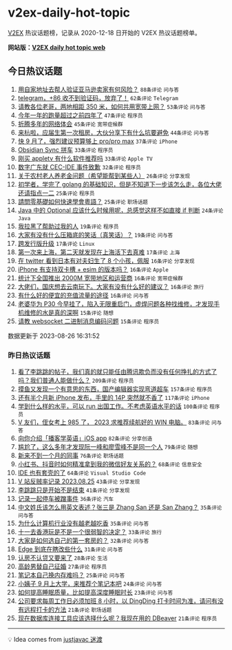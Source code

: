 # v2ex-daily-hot-topic

[V2EX](https://www.v2ex.com/) 热议话题榜，记录从 2020-12-18 日开始的 V2EX 热议话题榜单。

**网站版：[V2EX daily hot topic web](https://boojack.github.io/v2ex-daily-hot-topic-web/)**

## 今日热议话题

<!-- TODAY BEGIN -->

1. [用自家地址去帮人验证亚马逊卖家有何风险？](https://www.v2ex.com/t/968404) `88条评论` `问与答`
1. [telegram，+86 收不到验证码，放弃了！](https://www.v2ex.com/t/968408) `62条评论` `Telegram`
1. [请教各位老哥，两地相距 350 米，如何共用宽带上网？](https://www.v2ex.com/t/968482) `53条评论` `问与答`
1. [今年一年的跑量超过之前四年了](https://www.v2ex.com/t/968406) `47条评论` `程序员`
1. [折腾多年的网络体会](https://www.v2ex.com/t/968451) `45条评论` `宽带症候群`
1. [来杭啦，应届生第一次租房，大伙分享下有什么坑要避免](https://www.v2ex.com/t/968445) `44条评论` `问与答`
1. [快 9 月了，强烈建议预算够上 pro/pro max](https://www.v2ex.com/t/968437) `37条评论` `iPhone`
1. [Obsidian Sync 拼车](https://www.v2ex.com/t/968424) `33条评论` `程序员`
1. [刚买 appletv 有什么软件推荐吗](https://www.v2ex.com/t/968441) `33条评论` `Apple TV`
1. [数字广东就 CEC-IDE 事件致歉](https://www.v2ex.com/t/968466) `32条评论` `程序员`
1. [关于农村老人养老金问题（希望能帮到某些人）](https://www.v2ex.com/t/968489) `26条评论` `分享发现`
1. [初学者，学完了 golang 的基础知识，但是不知道下一步该怎么走，各位大佬还请指点一二](https://www.v2ex.com/t/968514) `25条评论` `程序员`
1. [請問零基礎如何快速學會粵語？](https://www.v2ex.com/t/968426) `25条评论` `职场话题`
1. [Java 中的 Optional 应该什么时候用呢，总感觉这样不如直接 if 判断](https://www.v2ex.com/t/968493) `24条评论` `Java`
1. [我拉黑了帮助过我的人](https://www.v2ex.com/t/968541) `19条评论` `程序员`
1. [大家有没有什么压箱底的笑话（真笑话）？](https://www.v2ex.com/t/968485) `19条评论` `问与答`
1. [跨发行版升级](https://www.v2ex.com/t/968425) `17条评论` `Linux`
1. [第一次来上海，第二天就发现在上海活下去真难](https://www.v2ex.com/t/968409) `17条评论` `上海`
1. [在 twitter 看到日本有对夫妇生了 8 个小孩，佩服](https://www.v2ex.com/t/968525) `16条评论` `分享发现`
1. [iPhone 有支持双卡槽 + esim 的版本吗？](https://www.v2ex.com/t/968515) `16条评论` `Apple`
1. [统计下全国推出 2000M 宽带地区和运营商](https://www.v2ex.com/t/968507) `16条评论` `宽带症候群`
1. [大佬们，国庆想去云南玩下。大家有没有什么好的建议？](https://www.v2ex.com/t/968467) `16条评论` `旅行`
1. [有什么好的便宜的充值流量的途径](https://www.v2ex.com/t/968403) `16条评论` `问与答`
1. [老婆华为 P30 今早挂了，陷入无限重启门，虚焊问题各种找维修，才发现手机维修的水是真的深啊](https://www.v2ex.com/t/968449) `15条评论` `随想`
1. [请教 websocket 二进制消息编码问题](https://www.v2ex.com/t/968420) `15条评论` `程序员`

数据更新于 2023-08-26 16:31:52

<!-- TODAY END -->

### 昨日热议话题

<!-- YESTERDAY BEGIN -->

1. [看了李跳跳的帖子，我们真的就只能任由腾讯欺负而没有任何挣扎的方式了吗？我们普通人能做什么？](https://www.v2ex.com/t/968150) `209条评论` `程序员`
1. [摸鱼又发现一个有意思的东西，国产编辑器实现弯道超车](https://www.v2ex.com/t/968207) `157条评论` `程序员`
1. [还有半个月新 iPhone 发布，手里的 14P 突然就不香了](https://www.v2ex.com/t/968177) `117条评论` `iPhone`
1. [学到什么样的水平，可以 run 出国工作。不考虑英语水平的话](https://www.v2ex.com/t/968251) `100条评论` `程序员`
1. [V 友们，侄女考上 985 了， 2023 求推荐续航好的 WIN 电脑。](https://www.v2ex.com/t/968264) `83条评论` `问与答`
1. [向你介绍「播客学英语」iOS app](https://www.v2ex.com/t/968203) `82条评论` `分享创造`
1. [尴尬了，这么多年才发现阮一峰和廖雪峰不是同一个人](https://www.v2ex.com/t/968159) `79条评论` `随想`
1. [新来不到一个月的同事](https://www.v2ex.com/t/968226) `76条评论` `职场话题`
1. [小红书、抖音时如何精准拿到我的微信好友关系的？](https://www.v2ex.com/t/968144) `68条评论` `信息安全`
1. [IDE 也有套壳的了](https://www.v2ex.com/t/968174) `64条评论` `Visual Studio Code`
1. [V 站反贼率记录 2023.08.25](https://www.v2ex.com/t/968265) `43条评论` `分享发现`
1. [李跳跳只是开始不是结束](https://www.v2ex.com/t/968145) `41条评论` `分享发现`
1. [记录一起停车被蹭事件](https://www.v2ex.com/t/968176) `36条评论` `汽车`
1. [中文姓氏该怎么用英文表述？张三是 Zhang San 还是 San Zhang？](https://www.v2ex.com/t/968343) `35条评论` `问与答`
1. [为什么计算机行业没有越老越吃香](https://www.v2ex.com/t/968237) `35条评论` `问与答`
1. [十一去香港玩是不是一个很弱智的决定？](https://www.v2ex.com/t/968291) `33条评论` `旅行`
1. [大家是如何选自己的第一套房的？](https://www.v2ex.com/t/968181) `32条评论` `问与答`
1. [Edge 到底在瞎改些什么](https://www.v2ex.com/t/968155) `31条评论` `问与答`
1. [认房不认贷又要来了](https://www.v2ex.com/t/968318) `28条评论` `生活`
1. [高龄男替自己征婚](https://www.v2ex.com/t/968271) `27条评论` `程序员`
1. [笔记本自己换内存难吗？](https://www.v2ex.com/t/968236) `25条评论` `问与答`
1. [小姨子 9 月上大学，来推荐个笔记本吧](https://www.v2ex.com/t/968227) `24条评论` `问与答`
1. [如何提高睡眠质量，比如提高深度睡眠时长](https://www.v2ex.com/t/968153) `23条评论` `问与答`
1. [公司要求每周工作日必须加班 8 小时，以 DingDing 打卡时间为准，请问有没有远程打卡的方法](https://www.v2ex.com/t/968182) `21条评论` `职场话题`
1. [现在数据库连接工具应该选择什么呢？我现在用的 DBeaver](https://www.v2ex.com/t/968163) `21条评论` `程序员`

<!-- YESTERDAY END -->

---

💡 Idea comes from [justjavac 迷渡](https://github.com/justjavac/)
